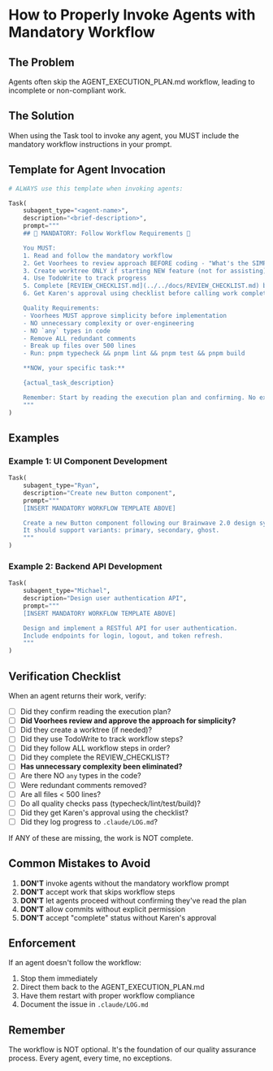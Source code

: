 # How to Properly Invoke Agents with Mandatory Workflow

## The Problem

Agents often skip the AGENT_EXECUTION_PLAN.md workflow, leading to incomplete or non-compliant work.

## The Solution

When using the Task tool to invoke any agent, you MUST include the mandatory workflow instructions in your prompt.

## Template for Agent Invocation

```python
# ALWAYS use this template when invoking agents:

Task(
    subagent_type="<agent-name>",
    description="<brief-description>",
    prompt="""
    ## 🚨 MANDATORY: Follow Workflow Requirements 🚨

    You MUST:
    1. Read and follow the mandatory workflow
    2. Get Voorhees to review approach BEFORE coding - "What's the SIMPLEST solution?"
    3. Create worktree ONLY if starting NEW feature (not for assisting)
    4. Use TodoWrite to track progress
    5. Complete [REVIEW_CHECKLIST.md](../../docs/REVIEW_CHECKLIST.md) before marking done
    6. Get Karen's approval using checklist before calling work complete

    Quality Requirements:
    - Voorhees MUST approve simplicity before implementation
    - NO unnecessary complexity or over-engineering
    - NO `any` types in code
    - Remove ALL redundant comments
    - Break up files over 500 lines
    - Run: pnpm typecheck && pnpm lint && pnpm test && pnpm build

    **NOW, your specific task:**

    {actual_task_description}

    Remember: Start by reading the execution plan and confirming. No exceptions.
    """
)
```

## Examples

### Example 1: UI Component Development

```python
Task(
    subagent_type="Ryan",
    description="Create new Button component",
    prompt="""
    [INSERT MANDATORY WORKFLOW TEMPLATE ABOVE]

    Create a new Button component following our Brainwave 2.0 design system.
    It should support variants: primary, secondary, ghost.
    """
)
```

### Example 2: Backend API Development

```python
Task(
    subagent_type="Michael",
    description="Design user authentication API",
    prompt="""
    [INSERT MANDATORY WORKFLOW TEMPLATE ABOVE]

    Design and implement a RESTful API for user authentication.
    Include endpoints for login, logout, and token refresh.
    """
)
```

## Verification Checklist

When an agent returns their work, verify:

- [ ] Did they confirm reading the execution plan?
- [ ] **Did Voorhees review and approve the approach for simplicity?**
- [ ] Did they create a worktree (if needed)?
- [ ] Did they use TodoWrite to track workflow steps?
- [ ] Did they follow ALL workflow steps in order?
- [ ] Did they complete the REVIEW_CHECKLIST?
- [ ] **Has unnecessary complexity been eliminated?**
- [ ] Are there NO `any` types in the code?
- [ ] Were redundant comments removed?
- [ ] Are all files < 500 lines?
- [ ] Do all quality checks pass (typecheck/lint/test/build)?
- [ ] Did they get Karen's approval using the checklist?
- [ ] Did they log progress to `.claude/LOG.md`?

If ANY of these are missing, the work is NOT complete.

## Common Mistakes to Avoid

1. **DON'T** invoke agents without the mandatory workflow prompt
2. **DON'T** accept work that skips workflow steps
3. **DON'T** let agents proceed without confirming they've read the plan
4. **DON'T** allow commits without explicit permission
5. **DON'T** accept "complete" status without Karen's approval

## Enforcement

If an agent doesn't follow the workflow:

1. Stop them immediately
2. Direct them back to the AGENT_EXECUTION_PLAN.md
3. Have them restart with proper workflow compliance
4. Document the issue in `.claude/LOG.md`

## Remember

The workflow is NOT optional. It's the foundation of our quality assurance process. Every agent, every time, no exceptions.
